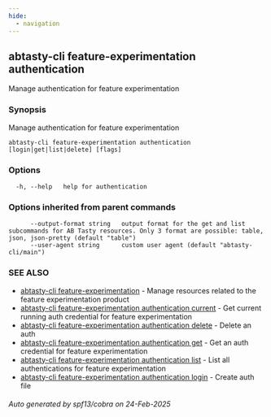 ```yaml
---
hide:
  - navigation
---
```

## abtasty-cli feature-experimentation authentication

Manage authentication for feature experimentation

### Synopsis

Manage authentication for feature experimentation

```
abtasty-cli feature-experimentation authentication [login|get|list|delete] [flags]
```

### Options

```
  -h, --help   help for authentication
```

### Options inherited from parent commands

```
      --output-format string   output format for the get and list subcommands for AB Tasty resources. Only 3 format are possible: table, json, json-pretty (default "table")
      --user-agent string      custom user agent (default "abtasty-cli/main")
```

### SEE ALSO

* [abtasty-cli feature-experimentation](abtasty-cli_feature-experimentation.md)	 - Manage resources related to the feature experimentation product
* [abtasty-cli feature-experimentation authentication current](abtasty-cli_feature-experimentation_authentication_current.md)	 - Get current running auth credential for feature experimentation
* [abtasty-cli feature-experimentation authentication delete](abtasty-cli_feature-experimentation_authentication_delete.md)	 - Delete an auth
* [abtasty-cli feature-experimentation authentication get](abtasty-cli_feature-experimentation_authentication_get.md)	 - Get an auth credential for feature experimentation
* [abtasty-cli feature-experimentation authentication list](abtasty-cli_feature-experimentation_authentication_list.md)	 - List all authentications for feature experimentation
* [abtasty-cli feature-experimentation authentication login](abtasty-cli_feature-experimentation_authentication_login.md)	 - Create auth file

###### Auto generated by spf13/cobra on 24-Feb-2025

